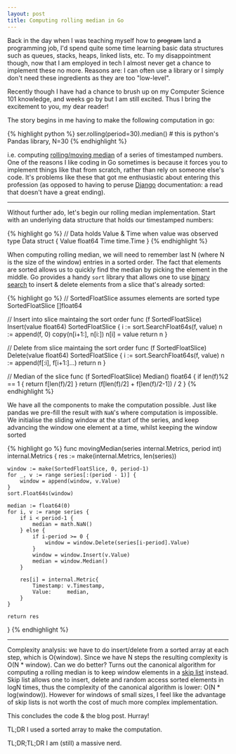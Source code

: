 ```yaml
---
layout: post
title: Computing rolling median in Go
---
```


Back in the day when I was teaching myself how to ~~program~~ land a programming
job, I'd spend quite some time learning basic data structures such as queues,
stacks, heaps, linked lists, etc. To my disappointment though, now that I am
employed in tech I almost never get a chance to implement these no more.
Reasons are: I can often use a library or I simply don't need these ingredients
as they are too "low-level".

Recently though I have had a chance to brush up on my Computer Science 101
knowledge, and weeks go by but I am still excited. Thus I bring the
excitement to you, my dear reader!

The story begins in me having to make the following computation in go:

{% highlight python %}
ser.rolling(period=30).median() # this is python's Pandas library, N=30
{% endhighlight %}

i.e. computing [rolling/moving median][ma] of a series of timestamped numbers.
One of the reasons I like coding in Go sometimes is because it forces you to
implement things like that from scratch, rather than rely on someone else's
code. It's problems like these that got me enthusiastic about entering this
profession (as opposed to having to peruse [Django][django] documentation: a read that
doesn't have a great ending).

----

Without further ado, let's begin our rolling median implementation. Start with
an underlying data structure that holds our timestamped numbers:

{% highlight go %}
// Data holds Value & Time when value was observed
type Data struct {
	Value float64
	Time  time.Time
}
{% endhighlight %}

When computing rolling median, we will need to remember last N (where N is the
size of the window) entries in a sorted order. The fact that elements are
sorted allows us to quickly find the median by picking the element in the
middle. Go provides a handy `sort` library that allows one to use [binary search][binsearch]
to insert & delete elements from a slice that's already sorted:

{% highlight go %}
// SortedFloatSlice assumes elements are sorted
type SortedFloatSlice []float64

// Insert into slice maintaing the sort order
func (f SortedFloatSlice) Insert(value float64) SortedFloatSlice {
	i := sort.SearchFloat64s(f, value)
	n := append(f, 0)
	copy(n[i+1:], n[i:])
	n[i] = value
	return n
}

// Delete from slice maintaing the sort order
func (f SortedFloatSlice) Delete(value float64) SortedFloatSlice {
	i := sort.SearchFloat64s(f, value)
	n := append(f[:i], f[i+1:]...)
	return n
}

// Median of the slice
func (f SortedFloatSlice) Median() float64 {
	if len(f)%2 == 1 {
		return f[len(f)/2]
	}
	return (f[len(f)/2] + f[len(f)/2-1]) / 2
}
{% endhighlight %}

We have all the components to make the computation possible. Just like pandas
we pre-fill the result with `NaN`'s where computation is impossible. We
initialise the sliding window at the start of the series, and keep advancing
the window one element at a time, whilst keeping the window sorted

{% highlight go %}
func movingMedian(series internal.Metrics, period int) internal.Metrics {
	res := make(internal.Metrics, len(series))

	window := make(SortedFloatSlice, 0, period-1)
	for _, v := range series[:(period - 1)] {
		window = append(window, v.Value)
	}
	sort.Float64s(window)

	median := float64(0)
	for i, v := range series {
		if i < period-1 {
			median = math.NaN()
		} else {
			if i-period >= 0 {
				window = window.Delete(series[i-period].Value)
			}
			window = window.Insert(v.Value)
			median = window.Median()
		}

		res[i] = internal.Metric{
			Timestamp: v.Timestamp,
			Value:     median,
		}
	}

	return res
}
{% endhighlight %}


---

Complexity analysis: we have to do insert/delete from a sorted array at each
step, which is O(window). Since we have N steps the resulting complexity is
O(N * window). Can we do better? Turns out the canonical algorithm for computing
a rolling median is to keep window elements in a [skip list][skiplist] instead.
Skip list allows one to insert, delete and random access sorted elements in
logN times, thus the complexity of the canonical algorithm is lower:
O(N * log(window)). However for windows of small sizes, I feel like the advantage
of skip lists is not worth the cost of much more complex implementation.

This concludes the code & the blog post. Hurray!

TL;DR I used a sorted array to make the computation.

TL;DR;TL;DR I am (still) a massive nerd.


[ma]: https://en.wikipedia.org/wiki/Moving_average
[queue]: https://en.wikipedia.org/wiki/Queue_(abstract_data_type)
[django]: https://www.djangoproject.com/
[binsearch]: https://en.wikipedia.org/wiki/Binary_search_algorithm
[skiplist]: https://en.wikipedia.org/wiki/Skip_list
